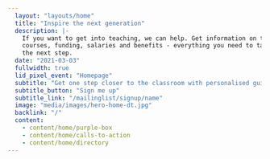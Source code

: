 ```yaml
---
  layout: "layouts/home"
  title: "Inspire the next generation"
  description: |-
    If you want to get into teaching, we can help. Get information on training
    courses, funding, salaries and benefits - everything you need to take
    the next step.
  date: "2021-03-03"
  fullwidth: true
  lid_pixel_event: "Homepage"
  subtitle: "Get one step closer to the classroom with personalised guidance to your inbox."
  subtitle_button: "Sign me up"
  subtitle_link: "/mailinglist/signup/name"
  image: "media/images/hero-home-dt.jpg"
  backlink: "/"
  content:
    - content/home/purple-box
    - content/home/calls-to-action
    - content/home/directory
---
```

